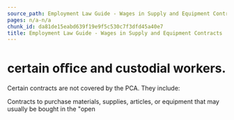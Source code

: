 ```yaml
---
source_path: Employment Law Guide - Wages in Supply and Equipment Contracts.md
pages: n/a-n/a
chunk_id: da81de15eabd639f19e9f5c530c7f3dfd45a40e7
title: Employment Law Guide - Wages in Supply and Equipment Contracts
---
```

# certain oﬃce and custodial workers.

Certain contracts are not covered by the PCA. They include:

Contracts to purchase materials, supplies, articles, or equipment that may usually be bought in the "open
